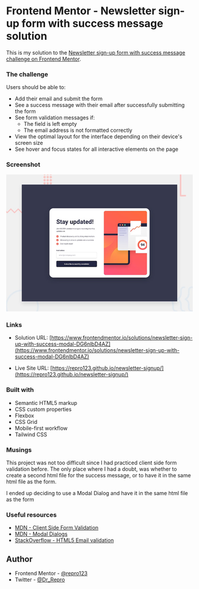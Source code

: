 # Frontend Mentor - Newsletter sign-up form with success message solution

This is my solution to the [Newsletter sign-up form with success message challenge on Frontend Mentor](https://www.frontendmentor.io/challenges/newsletter-signup-form-with-success-message-3FC1AZbNrv).

### The challenge

Users should be able to:

- Add their email and submit the form
- See a success message with their email after successfully submitting the form
- See form validation messages if:
  - The field is left empty
  - The email address is not formatted correctly
- View the optimal layout for the interface depending on their device's screen size
- See hover and focus states for all interactive elements on the page

### Screenshot

![](./preview.jpg)

### Links

- Solution URL: [https://www.frontendmentor.io/solutions/newsletter-sign-up-with-success-modal-DG6nlbD4AZ](https://www.frontendmentor.io/solutions/newsletter-sign-up-with-success-modal-DG6nlbD4AZ)

- Live Site URL: [https://repro123.github.io/newsletter-signup/](https://repro123.github.io/newsletter-signup/)

### Built with

- Semantic HTML5 markup
- CSS custom properties
- Flexbox
- CSS Grid
- Mobile-first workflow
- Tailwind CSS

### Musings

This project was not too difficult since I had practiced client side form validation before. The only place where I had a doubt, was whether to create a second html file for the success message, or to have it in the same html file as the form.

I ended up deciding to use a Modal Dialog and have it in the same html file as the form

### Useful resources

- [MDN - Client Side Form Validation](https://developer.mozilla.org/en-US/docs/Learn_web_development/Extensions/Forms/Form_validation)
- [MDN - Modal Dialogs](https://developer.mozilla.org/en-US/docs/Web/HTML/Element/dialog)
- [StackOverflow - HTML5 Email validation](https://stackoverflow.com/questions/19605773/html5-email-validation)

## Author

- Frontend Mentor - [@repro123](https://www.frontendmentor.io/profile/repro123)
- Twitter - [@Dr_Repro](https://www.twitter.com/Dr_Repro)
